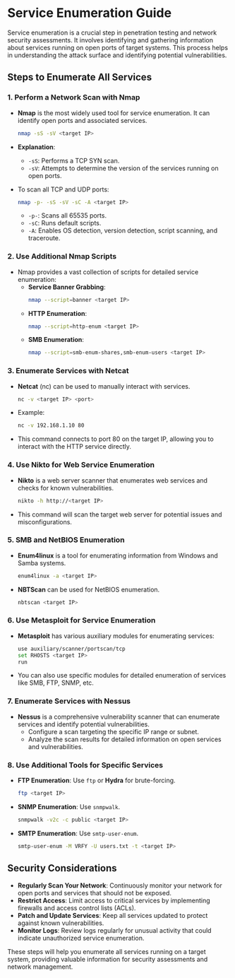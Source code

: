 # Service Enumeration Guide

Service enumeration is a crucial step in penetration testing and network security assessments. It involves identifying and gathering information about services running on open ports of target systems. This process helps in understanding the attack surface and identifying potential vulnerabilities.

## Steps to Enumerate All Services

### 1. Perform a Network Scan with Nmap
- **Nmap** is the most widely used tool for service enumeration. It can identify open ports and associated services.
    ```bash
    nmap -sS -sV <target IP>
    ```
- **Explanation**:
    - `-sS`: Performs a TCP SYN scan.
    - `-sV`: Attempts to determine the version of the services running on open ports.

- To scan all TCP and UDP ports:
    ```bash
    nmap -p- -sS -sV -sC -A <target IP>
    ```
    - `-p-`: Scans all 65535 ports.
    - `-sC`: Runs default scripts.
    - `-A`: Enables OS detection, version detection, script scanning, and traceroute.

### 2. Use Additional Nmap Scripts
- Nmap provides a vast collection of scripts for detailed service enumeration:
    - **Service Banner Grabbing**:
        ```bash
        nmap --script=banner <target IP>
        ```
    - **HTTP Enumeration**:
        ```bash
        nmap --script=http-enum <target IP>
        ```
    - **SMB Enumeration**:
        ```bash
        nmap --script=smb-enum-shares,smb-enum-users <target IP>
        ```

### 3. Enumerate Services with Netcat
- **Netcat** (nc) can be used to manually interact with services.
    ```bash
    nc -v <target IP> <port>
    ```
- Example:
    ```bash
    nc -v 192.168.1.10 80
    ```
- This command connects to port 80 on the target IP, allowing you to interact with the HTTP service directly.

### 4. Use Nikto for Web Service Enumeration
- **Nikto** is a web server scanner that enumerates web services and checks for known vulnerabilities.
    ```bash
    nikto -h http://<target IP>
    ```
- This command will scan the target web server for potential issues and misconfigurations.

### 5. SMB and NetBIOS Enumeration
- **Enum4linux** is a tool for enumerating information from Windows and Samba systems.
    ```bash
    enum4linux -a <target IP>
    ```
- **NBTScan** can be used for NetBIOS enumeration.
    ```bash
    nbtscan <target IP>
    ```

### 6. Use Metasploit for Service Enumeration
- **Metasploit** has various auxiliary modules for enumerating services:
    ```bash
    use auxiliary/scanner/portscan/tcp
    set RHOSTS <target IP>
    run
    ```
- You can also use specific modules for detailed enumeration of services like SMB, FTP, SNMP, etc.

### 7. Enumerate Services with Nessus
- **Nessus** is a comprehensive vulnerability scanner that can enumerate services and identify potential vulnerabilities.
    - Configure a scan targeting the specific IP range or subnet.
    - Analyze the scan results for detailed information on open services and vulnerabilities.

### 8. Use Additional Tools for Specific Services
- **FTP Enumeration**: Use `ftp` or **Hydra** for brute-forcing.
    ```bash
    ftp <target IP>
    ```
- **SNMP Enumeration**: Use `snmpwalk`.
    ```bash
    snmpwalk -v2c -c public <target IP>
    ```
- **SMTP Enumeration**: Use `smtp-user-enum`.
    ```bash
    smtp-user-enum -M VRFY -U users.txt -t <target IP>
    ```

## Security Considerations

- **Regularly Scan Your Network**: Continuously monitor your network for open ports and services that should not be exposed.
- **Restrict Access**: Limit access to critical services by implementing firewalls and access control lists (ACLs).
- **Patch and Update Services**: Keep all services updated to protect against known vulnerabilities.
- **Monitor Logs**: Review logs regularly for unusual activity that could indicate unauthorized service enumeration.

These steps will help you enumerate all services running on a target system, providing valuable information for security assessments and network management.
